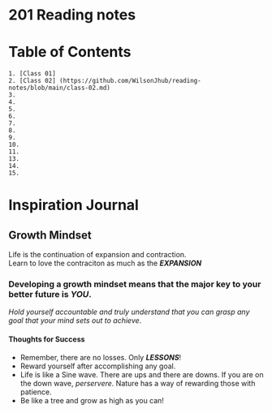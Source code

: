 # 201 Reading notes

# Table of Contents
    1. [Class 01] 
    2. [Class 02] (https://github.com/WilsonJhub/reading-notes/blob/main/class-02.md)
    3.
    4. 
    5. 
    6. 
    7.
    8.
    9.
    10.
    11. 
    13.
    14.
    15.
    
      
# Inspiration Journal

## Growth Mindset
Life is the continuation of expansion and contraction.  
Learn to love the contraciton as much as the ***EXPANSION***  

### Developing a growth mindset means that the major key to your better future is ***YOU***.

*Hold yourself accountable and truly understand that you can grasp any goal that your mind sets out to achieve*.  

#### Thoughts for Success
- Remember, there are no losses. Only ***LESSONS***!
- Reward yourself after accomplishing any goal.
- Life is like a Sine wave. There are ups and there are downs. If you are on the down wave, *perservere*. Nature has a way of rewarding those with patience. 
- Be like a tree and grow as high as you can!



